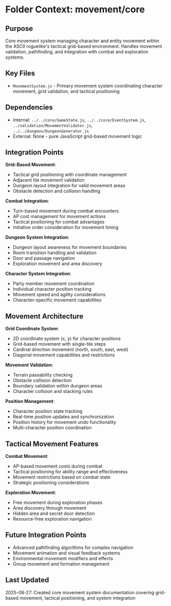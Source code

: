 # Folder Context: movement/core

## Purpose
Core movement system managing character and entity movement within the ASCII roguelike's tactical grid-based environment. Handles movement validation, pathfinding, and integration with combat and exploration systems.

## Key Files
- `MovementSystem.js` - Primary movement system coordinating character movement, grid validation, and tactical positioning

## Dependencies
- Internal: `../../core/GameState.js`, `../../core/EventSystem.js`, `../validation/MovementValidator.js`, `../../dungeon/DungeonGenerator.js`
- External: None - pure JavaScript grid-based movement logic

## Integration Points
**Grid-Based Movement**:
- Tactical grid positioning with coordinate management
- Adjacent tile movement validation
- Dungeon layout integration for valid movement areas
- Obstacle detection and collision handling

**Combat Integration**:
- Turn-based movement during combat encounters
- AP cost management for movement actions
- Tactical positioning for combat advantages
- Initiative order consideration for movement timing

**Dungeon System Integration**:
- Dungeon layout awareness for movement boundaries
- Room transition handling and validation
- Door and passage navigation
- Exploration movement and area discovery

**Character System Integration**:
- Party member movement coordination
- Individual character position tracking
- Movement speed and agility considerations
- Character-specific movement capabilities

## Movement Architecture
**Grid Coordinate System**:
- 2D coordinate system (x, y) for character positions
- Grid-based movement with single-tile steps
- Cardinal direction movement (north, south, east, west)
- Diagonal movement capabilities and restrictions

**Movement Validation**:
- Terrain passability checking
- Obstacle collision detection
- Boundary validation within dungeon areas
- Character collision and stacking rules

**Position Management**:
- Character position state tracking
- Real-time position updates and synchronization
- Position history for movement undo functionality
- Multi-character position coordination

## Tactical Movement Features
**Combat Movement**:
- AP-based movement costs during combat
- Tactical positioning for ability range and effectiveness
- Movement restrictions based on combat state
- Strategic positioning considerations

**Exploration Movement**:
- Free movement during exploration phases
- Area discovery through movement
- Hidden area and secret door detection
- Resource-free exploration navigation

## Future Integration Points
- Advanced pathfinding algorithms for complex navigation
- Movement animation and visual feedback systems
- Environmental movement modifiers and effects
- Group movement and formation management

## Last Updated
2025-08-27: Created core movement system documentation covering grid-based movement, tactical positioning, and system integration